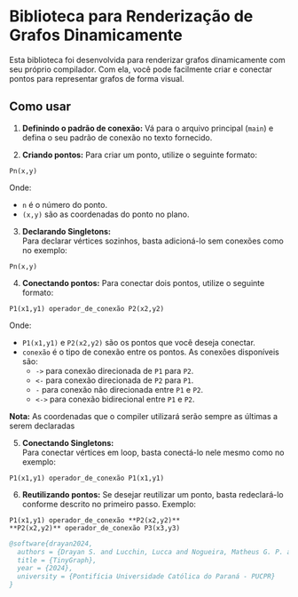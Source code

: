 # Biblioteca para Renderização de Grafos Dinamicamente

Esta biblioteca foi desenvolvida para renderizar grafos dinamicamente com seu próprio compilador. Com ela, você pode facilmente criar e conectar pontos para representar grafos de forma visual.

## Como usar

1. **Definindo o padrão de conexão:**
   Vá para o arquivo principal (`main`) e defina o seu padrão de conexão no texto fornecido.

2. **Criando pontos:**
   Para criar um ponto, utilize o seguinte formato:

```
Pn(x,y)
```

Onde:
- `n` é o número do ponto.
- `(x,y)` são as coordenadas do ponto no plano.

3. **Declarando Singletons:**  
Para declarar vértices sozinhos, basta adicioná-lo sem conexões como no
exemplo:

```
Pn(x,y)
```

4. **Conectando pontos:**
Para conectar dois pontos, utilize o seguinte formato:

```
P1(x1,y1) operador_de_conexão P2(x2,y2)
```

Onde:
- `P1(x1,y1)` e `P2(x2,y2)` são os pontos que você deseja conectar.
- `conexão` é o tipo de conexão entre os pontos. As conexões disponíveis são:
  - `->` para conexão direcionada de `P1` para `P2`.
  - `<-` para conexão direcionada de `P2` para `P1`.
  - `-` para conexão não direcionada entre `P1` e `P2`.
  - `<->` para conexão bidirecional entre `P1` e `P2`.

**Nota:** As coordenadas que o compiler utilizará serão sempre as últimas a serem declaradas

5. **Conectando Singletons:**  
Para conectar vértices em loop, basta conectá-lo nele mesmo como no
exemplo:

```
P1(x1,y1) operador_de_conexão P1(x1,y1)
```
6. **Reutilizando pontos:**
Se desejar reutilizar um ponto, basta redeclará-lo conforme descrito no primeiro passo. Exemplo:

```
P1(x1,y1) operador_de_conexão **P2(x2,y2)**
**P2(x2,y2)** operador_de_conexão P3(x3,y3)
```



```bibtex
@software{drayan2024,
  authors = {Drayan S. and Lucchin, Lucca and Nogueira, Matheus G. P. and Joel and Pedro and Zambão, João V.},
  title = {TinyGraph},
  year = {2024},
  university = {Pontifícia Universidade Católica do Paraná - PUCPR}
}
